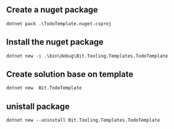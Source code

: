 ﻿
## Create a nuget package

    dotnet pack .\TodoTemplate.nuget.csproj

## Install the nuget package

    dotnet new -i .\bin\debug\Bit.Tooling.Templates.TodoTemplate


## Create solution base on template

    dotnet new  Bit.TodoTemplate

## unistall package 
    dotnet new --uninstall Bit.Tooling.Templates.TodoTemplate
